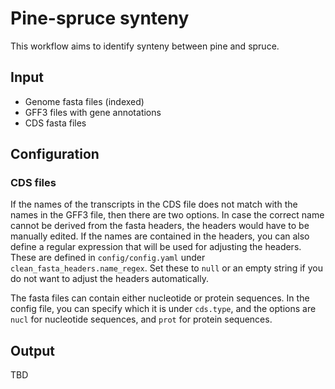 # Pine-spruce synteny

This workflow aims to identify synteny between pine and spruce.

## Input

- Genome fasta files (indexed)
- GFF3 files with gene annotations
- CDS fasta files

## Configuration

### CDS files

If the names of the transcripts in the CDS file does not match with the names in the GFF3 file, then there are two options.
In case the correct name cannot be derived from the fasta headers, the headers would have to be manually edited.
If the names are contained in the headers, you can also define a regular expression that will be used for adjusting the headers.
These are defined in `config/config.yaml` under `clean_fasta_headers.name_regex`.
Set these to `null` or an empty string if you do not want to adjust the headers automatically.

The fasta files can contain either nucleotide or protein sequences.
In the config file, you can specify which it is under `cds.type`, and the options are `nucl` for nucleotide sequences, and `prot` for protein sequences.

## Output

TBD
